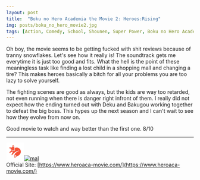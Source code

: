 ```yaml
---
layout: post
title:  "Boku no Hero Academia the Movie 2: Heroes:Rising"
img: posts/boku_no_hero_movie2.jpg
tags: [Action, Comedy, School, Shounen, Super Power, Boku no Hero Academia]
---
```


Oh boy, the movie seems to be getting fucked with shit reviews because of tranny snowflakes. Let's see how it really is!
The soundtrack gets me everytime it is just too good and fits. What the hell is the point of these meaningless task like finding a lost child in a shopping mall and changing a tire? 
This makes heroes basically a bitch for all your problems you are too lazy to solve yourself. 

The fighting scenes are good as always, but the kids are way too retarded, not even running when there is danger right infront of them.
I really did not expect how the ending turned out with Deku and Bakugou working together to defeat the big boss. This hypes up the next season and I can't wait to see how they evolve from now on.
   
Good movie to watch and way better than the first one. 8/10

---

[![kitsu](..\assets\img\kitsu.png)](https://kitsu.io/anime/boku-no-hero-academia-the-movie-2)[![mal](..\assets\img\mal.ico)](https://myanimelist.net/anime/39565/Boku_no_Hero_Academia_the_Movie_2__Heroes_Rising)  
Official Site: [https://www.heroaca-movie.com/](https://www.heroaca-movie.com/)  